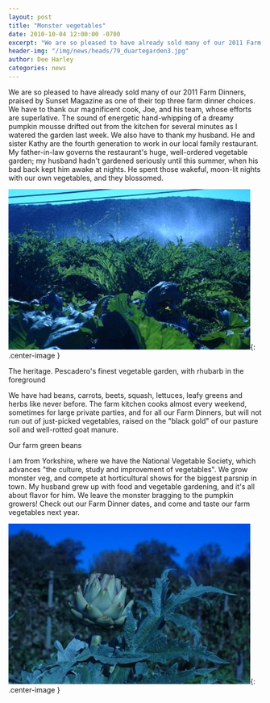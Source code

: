 ```yaml
---
layout: post
title: "Monster vegetables"
date: 2010-10-04 12:00:00 -0700
excerpt: "We are so pleased to have already sold many of our 2011 Farm Dinners, praised by Sunset Magazine ..."
header-img: "/img/news/heads/79_duartegarden3.jpg"
author: Dee Harley
categories: news
---
```

We are so pleased to have already sold many of our 2011 Farm Dinners,
praised by Sunset Magazine as one of their top three farm dinner
choices. We have to thank our magnificent cook, Joe, and his team,
whose  efforts are superlative. The sound of energetic hand-whipping
of a  dreamy pumpkin mousse drifted out from the kitchen for several
minutes  as I watered the garden last week.   We also have to thank my
husband. He and sister Kathy are the fourth  generation to work in our
local family restaurant. My father-in-law  governs the restaurant's
huge, well-ordered vegetable garden; my husband  hadn't gardened
seriously until this summer, when his bad back kept him  awake at
nights. He spent those wakeful, moon-lit nights with our own
vegetables, and they blossomed.

![image](/img/news/79_duartegarden3.jpg){: .center-image }

The heritage. Pescadero's finest vegetable garden, with rhubarb in the
foreground

We have had beans, carrots, beets,  squash, lettuces, leafy greens and
herbs like never before. The farm  kitchen cooks almost every weekend,
sometimes for large private parties,  and for all our Farm Dinners,
but will not run out of just-picked  vegetables, raised on the
&quot;black gold&quot; of our pasture soil and  well-rotted goat
manure.



Our farm green beans



I am from Yorkshire, where we have the National Vegetable Society,
which advances &quot;the culture, study and improvement of
vegetables&quot;. We  grow monster veg, and compete at horticultural
shows for the biggest  parsnip in town. My husband grew up with food
and vegetable gardening,  and it's all about flavor for him. We leave
the monster bragging to the  pumpkin growers! Check out our Farm
Dinner dates, and come and taste our  farm vegetables next year.

![image](/img/news/79_artichoke.jpg){: .center-image }

